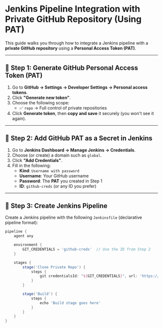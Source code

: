 # Jenkins Pipeline Integration with Private GitHub Repository (Using PAT)

This guide walks you through how to integrate a Jenkins pipeline with a **private GitHub repository** using a **Personal Access Token (PAT)**.

---

## 🔹 Step 1: Generate GitHub Personal Access Token (PAT)

1. Go to **GitHub → Settings → Developer Settings → Personal access tokens**.
2. Click **"Generate new token"**.
3. Choose the following scope:
   - ✅ `repo` → Full control of private repositories
4. Click **Generate token**, then **copy and save** it securely (you won't see it again).

---

## 🔹 Step 2: Add GitHub PAT as a Secret in Jenkins

1. Go to **Jenkins Dashboard → Manage Jenkins → Credentials**.
2. Choose (or create) a domain such as `global`.
3. Click **"Add Credentials"**.
4. Fill in the following:
   - **Kind**: `Username with password`
   - **Username**: Your GitHub username
   - **Password**: The **PAT** you created in Step 1
   - **ID**: `github-creds` (or any ID you prefer)

---

## 🔹 Step 3: Create Jenkins Pipeline

Create a Jenkins pipeline with the following `Jenkinsfile` (declarative pipeline format):

```groovy
pipeline {
    agent any

    environment {
        GIT_CREDENTIALS = 'github-creds'  // Use the ID from Step 2
    }

    stages {
        stage('Clone Private Repo') {
            steps {
                git credentialsId: "${GIT_CREDENTIALS}", url: 'https://github.com/your-username/private-repo.git', branch: 'main'
            }
        }

        stage('Build') {
            steps {
                echo 'Build stage goes here'
            }
        }
    }
}
